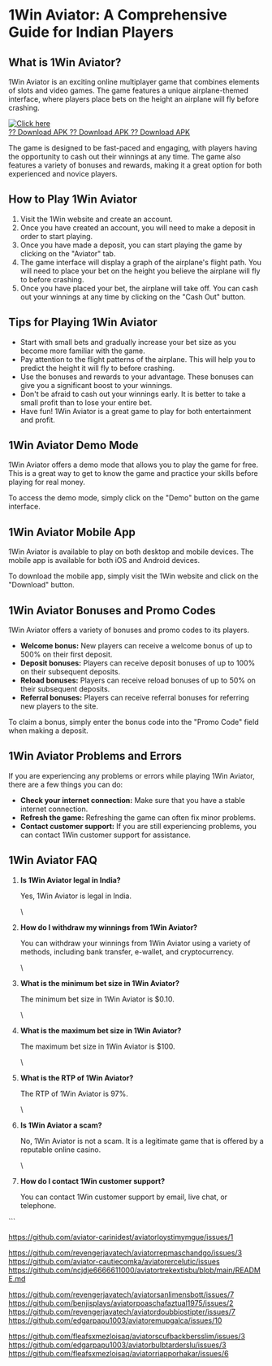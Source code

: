 # 1Win Aviator: A Comprehensive Guide for Indian Players

## What is 1Win Aviator?

1Win Aviator is an exciting online multiplayer game that combines
elements of slots and video games. The game features a unique
airplane-themed interface, where players place bets on the height an
airplane will fly before crashing.

[![Click
here](https://readscoops.com/wp-content/uploads/2023/03/Readscoop-aviator-1-1.jpg)](https://traff.sbs/deff)\
[?? Download APK ?? Download APK ?? Download
APK](https://traff.sbs/deff)

The game is designed to be fast-paced and engaging, with players having
the opportunity to cash out their winnings at any time. The game also
features a variety of bonuses and rewards, making it a great option for
both experienced and novice players.

## How to Play 1Win Aviator

1.  Visit the 1Win website and create an account.
2.  Once you have created an account, you will need to make a deposit in
    order to start playing.
3.  Once you have made a deposit, you can start playing the game by
    clicking on the "Aviator" tab.
4.  The game interface will display a graph of the airplane\'s flight
    path. You will need to place your bet on the height you believe the
    airplane will fly to before crashing.
5.  Once you have placed your bet, the airplane will take off. You can
    cash out your winnings at any time by clicking on the "Cash
    Out" button.

## Tips for Playing 1Win Aviator

-   Start with small bets and gradually increase your bet size as you
    become more familiar with the game.
-   Pay attention to the flight patterns of the airplane. This will help
    you to predict the height it will fly to before crashing.
-   Use the bonuses and rewards to your advantage. These bonuses can
    give you a significant boost to your winnings.
-   Don\'t be afraid to cash out your winnings early. It is better to
    take a small profit than to lose your entire bet.
-   Have fun! 1Win Aviator is a great game to play for both
    entertainment and profit.

## 1Win Aviator Demo Mode

1Win Aviator offers a demo mode that allows you to play the game for
free. This is a great way to get to know the game and practice your
skills before playing for real money.

To access the demo mode, simply click on the "Demo" button on the
game interface.

## 1Win Aviator Mobile App

1Win Aviator is available to play on both desktop and mobile devices.
The mobile app is available for both iOS and Android devices.

To download the mobile app, simply visit the 1Win website and click on
the "Download" button.

## 1Win Aviator Bonuses and Promo Codes

1Win Aviator offers a variety of bonuses and promo codes to its players.

-   **Welcome bonus:** New players can receive a welcome bonus of up to
    500% on their first deposit.
-   **Deposit bonuses:** Players can receive deposit bonuses of up to
    100% on their subsequent deposits.
-   **Reload bonuses:** Players can receive reload bonuses of up to 50%
    on their subsequent deposits.
-   **Referral bonuses:** Players can receive referral bonuses for
    referring new players to the site.

To claim a bonus, simply enter the bonus code into the "Promo
Code" field when making a deposit.

## 1Win Aviator Problems and Errors

If you are experiencing any problems or errors while playing 1Win
Aviator, there are a few things you can do:

-   **Check your internet connection:** Make sure that you have a stable
    internet connection.
-   **Refresh the game:** Refreshing the game can often fix minor
    problems.
-   **Contact customer support:** If you are still experiencing
    problems, you can contact 1Win customer support for assistance.

## 1Win Aviator FAQ

1.  **Is 1Win Aviator legal in India?**

    Yes, 1Win Aviator is legal in India.

    \

2.  **How do I withdraw my winnings from 1Win Aviator?**

    You can withdraw your winnings from 1Win Aviator using a variety of
    methods, including bank transfer, e-wallet, and cryptocurrency.

    \

3.  **What is the minimum bet size in 1Win Aviator?**

    The minimum bet size in 1Win Aviator is \$0.10.

    \

4.  **What is the maximum bet size in 1Win Aviator?**

    The maximum bet size in 1Win Aviator is \$100.

    \

5.  **What is the RTP of 1Win Aviator?**

    The RTP of 1Win Aviator is 97%.

    \

6.  **Is 1Win Aviator a scam?**

    No, 1Win Aviator is not a scam. It is a legitimate game that is
    offered by a reputable online casino.

    \

7.  **How do I contact 1Win customer support?**

    You can contact 1Win customer support by email, live chat, or
    telephone.

\`\`\`

https://github.com/aviator-carinidest/aviatorloystimymgue/issues/1

https://github.com/revengerjavatech/aviatorrepmaschandgo/issues/3
https://github.com/aviator-cautiecomka/aviatorercelutic/issues
https://github.com/ncjdje6666611000/aviatortrekextisbu/blob/main/README.md

https://github.com/revengerjavatech/aviatorsanlimensbott/issues/7
https://github.com/benjisplays/aviatorpoaschafaztual1975/issues/2
https://github.com/revengerjavatech/aviatordoubbiostipter/issues/7
https://github.com/edgarpapu1003/aviatoremupgalca/issues/10

https://github.com/fleafsxmezloisaq/aviatorscufbackbersslim/issues/3
https://github.com/edgarpapu1003/aviatorbulbtarderslu/issues/3
https://github.com/fleafsxmezloisaq/aviatorriapporhakar/issues/6
